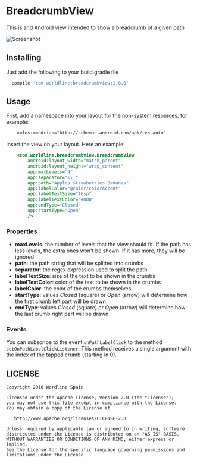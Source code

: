 # BreadcrumbView

This is and Android view intended to show a breadcrumb of a given path

![Screenshot](https://raw.githubusercontent.com/worldline-spain/breadcumbview/master/art/screenshot.png "Example")


## Installing

Just add the following to your build.gradle file

```groovy
  compile 'com.worldline:breadcrumbview:1.0.0'
```

## Usage
First, add a namespace into your layout for the non-system resources, for example:

```xml
    xmlns:mondrian="http://schemas.android.com/apk/res-auto"
```

Insert the view on your layout. Here an example:

```xml
    <com.worldline.breadcrumbview.BreadcrumbView
        android:layout_width="match_parent"
        android:layout_height="wrap_content"
        app:maxLevels="4"
        app:separator="\\."
        app:path="Apples.Strawberries.Bananas"
        app:labelColor="@color/colorAccent"
        app:labelTextSize="16sp"
        app:labelTextColor="#000"
        app:endType="Closed"
        app:startType="Open"
        />
```

### Properties

* **maxLevels**: the number of levels that the view should fit. If the path has less levels, the extra ones won't be shown. If it has more, they will be ignored
* **path**: the path string that will be splitted into crumbs
* **separator**: the regex expression used to split the path
* **labelTextSize**: size of the text to be shown in the crumbs
* **labelTextColor**: color of the text to be shown in the crumbs
* **labelColor**: the color of the crumbs themselves
* **startType**: values *Closed* (square) or *Open* (arrow) will determine how the first crumb left part will be drawn
* **endType**: values *Closed* (square) or *Open* (arrow) will determine how the last crumb right part will be drawn

### Events

You can subscribe to the event ```onPathLabelClick``` to the method ```setOnPathLabelClickListener```. This method receives a single argument with the index of the tapped crumb (starting in 0).

## LICENSE ##

    Copyright 2016 Wordline Spain

    Licensed under the Apache License, Version 2.0 (the "License");
    you may not use this file except in compliance with the License.
    You may obtain a copy of the License at

       http://www.apache.org/licenses/LICENSE-2.0

    Unless required by applicable law or agreed to in writing, software
    distributed under the License is distributed on an "AS IS" BASIS,
    WITHOUT WARRANTIES OR CONDITIONS OF ANY KIND, either express or implied.
    See the License for the specific language governing permissions and
    limitations under the License.
